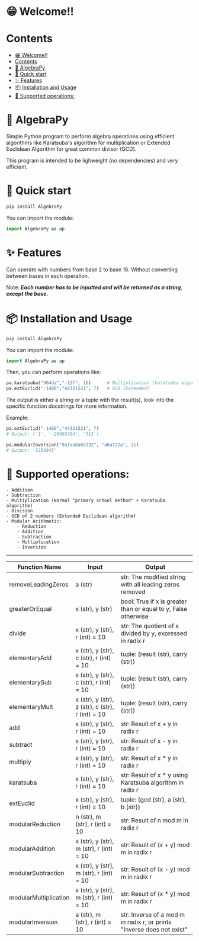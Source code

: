 # 😁 Welcome!!

# Contents

- [😁 Welcome!!](#-welcome)
- [Contents](#contents)
- [🧮 AlgebraPy](#-algebrapy)
- [🚀 Quick start](#-quick-start)
- [✨ Features](#-features)
- [📦 Installation and Usage](#-installation-and-usage)
- [📜 Supported operations:](#-supported-operations)


# 🧮 AlgebraPy

Simple Python program to perform algebra operations using efficient algorithms like Karatsuba's algorithm for multiplication or Extended Euclidean Algorithm for great common divisor (GCD).

This program is intended to be lighweight (no dependencies) and very efficient.

# 🚀 Quick start

```bash
pip install AlgebraPy
```

You can import the module:
```python
import AlgebraPy as ap
```

# ✨ Features

Can operate with numbers from base 2 to base 16. Without converting between bases in each operation.

Note: _**Each number has to be inputted and will be returned as a string, except the base.**_

# 📦 Installation and Usage

```bash
pip install AlgebraPy
```

You can import the module:
```python
import AlgebraPy as ap
```

Then, you can perform operations like:
```python
pa.karatsuba("364da","-13f", 16)      # Multiplication (karatsuba algorithm)
pa.extEuclid("-1460","44321521", 7)   # GCD (Extended)
```

The output is either a string or a tuple with the result(s), look into the specific function docstrings for more information.

Example:
```python
pa.extEuclid("-1460","44321521", 7)
# Output: ('1', '-20066304', '511')

pa.modularInversion("9a1aa8a02232", "a6a722a", 11)
# Output: '3293845'
```

# 📜 Supported operations:

    - Addition
    - Subtraction 
    - Multiplication (Normal "primary school method" + Karatsuba algorithm)
    - Division
    - GCD of 2 numbers (Extended Euclidean algorithm)
    - Modular Arithmetic:
        - Reduction
        - Addition
        - Subtraction
        - Multiplication
        - Inversion

<hr>

| Function Name          | Input                                                                                      | Output                                                            |
|------------------------|--------------------------------------------------------------------------------------------|-------------------------------------------------------------------|
| removeLeadingZeros     | a (str)                                                                                    | str: The modified string with all leading zeros removed           |
| greaterOrEqual         | x (str), y (str)                                                                           | bool: True if x is greater than or equal to y, False otherwise    |
| divide                 | x (str), y (str), r (int) = 10                                                             | str: The quotient of x divided by y, expressed in radix r         |
| elementaryAdd          | x (str), y (str), c (str), r (int) = 10                                                    | tuple: (result (str), carry (str))                                |
| elementarySub          | x (str), y (str), c (str), r (int) = 10                                                    | tuple: (result (str), carry (str))                                |
| elementaryMult         | x (str), y (str), z (str), c (str), r (int) = 10                                           | tuple: (result (str), carry (str))                                |
| add                    | x (str), y (str), r (int) = 10                                                             | str: Result of x + y in radix r                                   |
| subtract               | x (str), y (str), r (int) = 10                                                             | str: Result of x - y in radix r                                   |
| multiply               | x (str), y (str), r (int) = 10                                                             | str: Result of x * y in radix r                                   |
| karatsuba              | x (str), y (str), r (int) = 10                                                             | str: Result of x * y using Karatsuba algorithm in radix r         |
| extEuclid              | x (str), y (str), r (int) = 10                                                             | tuple: (gcd (str), a (str), b (str))                              |
| modularReduction       | n (str), m (str), r (int) = 10                                                             | str: Result of n mod m in radix r                                 |
| modularAddition        | x (str), y (str), m (str), r (int) = 10                                                    | str: Result of (x + y) mod m in radix r                           |
| modularSubtraction     | x (str), y (str), m (str), r (int) = 10                                                    | str: Result of (x - y) mod m in radix r                           |
| modularMultiplication  | x (str), y (str), m (str), r (int) = 10                                                    | str: Result of (x * y) mod m in radix r                           |
| modularInversion       | a (str), m (str), r (int) = 10                                                             | str: Inverse of a mod m in radix r, or prints "Inverse does not exist" |
